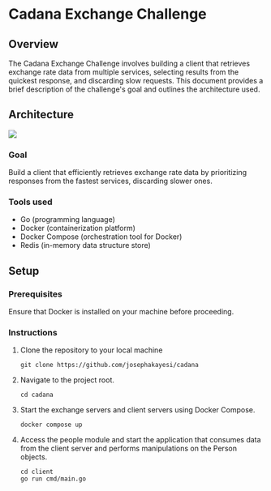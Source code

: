 # Cadana Exchange Challenge

## Overview

The Cadana Exchange Challenge involves building a client that retrieves exchange rate data from multiple services, selecting results from the quickest response, and discarding slow requests. This document provides a brief description of the challenge's goal and outlines the architecture used.

## Architecture

![](https://res.cloudinary.com/tutcan/image/upload/v1707426613/general/Cadana_Architecture.png)

### Goal

Build a client that efficiently retrieves exchange rate data by prioritizing responses from the fastest services, discarding slower ones.

### Tools used

- Go (programming language)
- Docker (containerization platform)
- Docker Compose (orchestration tool for Docker)
- Redis (in-memory data structure store)

## Setup

### Prerequisites

Ensure that Docker is installed on your machine before proceeding.

### Instructions

1. Clone the repository to your local machine

   ```
   git clone https://github.com/josephakayesi/cadana
   ```

2. Navigate to the project root.

   ```
   cd cadana
   ```

3. Start the exchange servers and client servers using Docker Compose.

   ```
   docker compose up
   ```

4. Access the people module and start the application that consumes data from the client server and performs manipulations on the Person objects.

   ```
   cd client
   go run cmd/main.go
   ```
